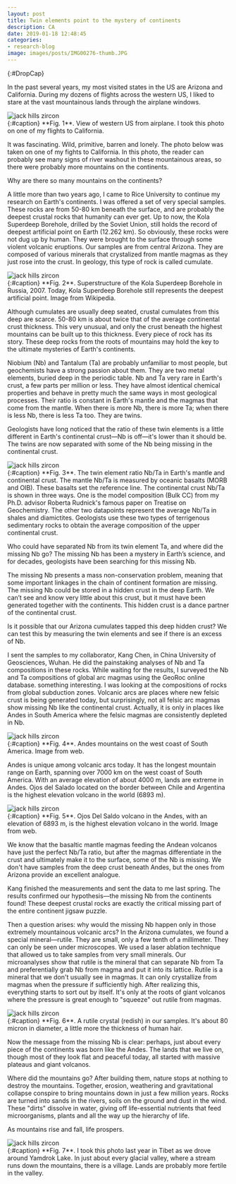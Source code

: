 ```yaml
---
layout: post
title: Twin elements point to the mystery of continents
description: CA
date: 2019-01-18 12:48:45
categories:
- research-blog
image: images/posts/IMG00276-thumb.JPG
---
```


{:#DropCap}
<!-- adding {:#DropCap} above will make first letter of first word CAPITAL and Large -->
In the past several years, my most visited states in the US are Arizona and California. During my dozens of flights across the western US, I liked to stare at the vast mountainous lands through the airplane windows. 


<div class="img-parent">
<img src="/images/posts/DSC04894.jpg" alt="jack hills zircon" />
</div>
{:#caption}
**Fig. 1**. View of western US from airplane. I took this photo on one of my flights to California.

It was fascinating. Wild, primitive, barren and lonely. The photo below was taken on one of my fights to California. In this photo, the reader can probably see many signs of river washout in these mountainous areas, so there were probably more mountains on the continents.

Why are there so many mountains on the continents? 

A little more than two years ago, I came to Rice University to continue my research on Earth's continents. I was offered a set of very special samples. These rocks are from 50-80 km beneath the surface, and are probably the deepest crustal rocks that humanity can ever get. Up to now, the Kola Superdeep Borehole, drilled by the Soviet Union, still holds the record of deepest artificial point on Earth (12.262 km). So obviously, these rocks were not dug up by human. They were brought to the surface through some violent volcanic eruptions. Our samples are from central Arizona. They are composed of various minerals that crystalized from mantle magmas as they just rose into the crust. In geology, this type of rock is called cumulate. 

<div class="img-parent">
<img src="/images/posts/Kola.jpg" alt="jack hills zircon" />
</div>
{:#caption}
**Fig. 2**. Superstructure of the Kola Superdeep Borehole in Russia, 2007. Today, Kola Superdeep Borehole still represents the deepest artificial point. Image from Wikipedia.

Although cumulates are usually deep seated, crustal cumulates from this deep are scarce. 50-80 km is about twice that of the average continental crust thickness. This very unusual, and only the crust beneath the highest mountains can be built up to this thickness. Every piece of rock has its story. These deep rocks from the roots of mountains may hold the key to the ultimate mysteries of Earth's continents. 

Niobium (Nb) and Tantalum (Ta) are probably unfamiliar to most people, but geochemists have a strong passion about them. They are two metal elements, buried deep in the periodic table. Nb and Ta very rare in Earth's crust, a few parts per million or less. They have almost identical chemical properties and behave in pretty much the same ways in most geological processes. Their ratio is constant in Earth's mantle and the magmas that come from the mantle. When there is more Nb, there is more Ta; when there is less Nb, there is less Ta too. They are twins. 

Geologists have long noticed that the ratio of these twin elements is a little different in Earth's continental crust—Nb is off—it's lower than it should be. The twins are now separated with some of the Nb being missing in the continental crust. 

<div class="img-parent">
<img src="/images/posts/nbta.jpg" alt="jack hills zircon" />
</div>
{:#caption}
**Fig. 3**. The twin element ratio Nb/Ta in Earth's mantle and continental crust. The mantle Nb/Ta is measured by oceanic basalts (MORB and OIB). These basalts set the reference line. The continental crust Nb/Ta is shown in three ways. One is the model composition (Bulk CC) from my Ph.D. advisor Roberta Rudnick's famous paper on Treatise on Geochemistry. The other two datapoints represent the average Nb/Ta in shales and diamictites. Geologists use these two types of terrigenous sedimentary rocks to obtain the average composition of the upper continental crust.

Who could have separated Nb from its twin element Ta, and where did the missing Nb go? The missing Nb has been a mystery in Earth’s science, and for decades, geologists have been searching for this missing Nb. 

The missing Nb presents a mass non-conservation problem, meaning that some important linkages in the chain of continent formation are missing. The missing Nb could be stored in a hidden crust in the deep Earth. We can’t see and know very little about this crust, but it must have been generated together with the continents. This hidden crust is a dance partner of the continental crust. 

Is it possible that our Arizona cumulates tapped this deep hidden crust? We can test this by measuring the twin elements and see if there is an excess of Nb.

I sent the samples to my collaborator, Kang Chen, in China University of Geosciences, Wuhan. He did the painstaking analyses of Nb and Ta compositions in these rocks. While waiting for the results, I surveyed the Nb and Ta compositions of global arc magmas using the GeoRoc online database. something interesting. I was looking at the compositions of rocks from global subduction zones. Volcanic arcs are places where new felsic crust is being generated today, but surprisingly, not all felsic arc magmas show missing Nb like the continental crust. Actually, it is only in places like Andes in South America where the felsic magmas are consistently depleted in Nb. 

<div class="img-parent">
<img src="/images/posts/Andes map.jpg" alt="jack hills zircon" />
</div>
{:#caption}
**Fig. 4**. Andes mountains on the west coast of South America. Image from web.

Andes is unique among volcanic arcs today. It has the longest mountain range on Earth, spanning over 7000 km on the west coast of South America. With an average elevation of about 4000 m, lands are extreme in Andes. Ojos del Salado located on the border between Chile and Argentina is the highest elevation volcano in the world (6893 m). 

<div class="img-parent">
<img src="/images/posts/ojos-del-saldo.jpg" alt="jack hills zircon" />
</div>
{:#caption}
**Fig. 5**. Ojos Del Saldo volcano in the Andes, with an elevation of 6893 m, is the highest elevation volcano in the world. Image from web.

We know that the basaltic mantle magmas feeding the Andean volcanos have just the perfect Nb/Ta ratio, but after the magmas differentiate in the crust and ultimately make it to the surface, some of the Nb is missing. We don't have samples from the deep crust beneath Andes, but the ones from Arizona provide an excellent analogue.  

Kang finished the measurements and sent the data to me last spring. The results confirmed our hypothesis—the missing Nb from the continents found! These deepest crustal rocks are exactly the critical missing part of the entire continent jigsaw puzzle.

Then a question arises: why would the missing Nb happen only in those extremely mountainous volcanic arcs? In the Arizona cumulates, we found a special mineral—rutile. They are small, only a few tenth of a millimeter. They can only be seen under microscopes. We used a laser ablation technique that allowed us to take samples from very small minerals. Our microanalyses show that rutile is the mineral that can separate Nb from Ta and preferentially grab Nb from magma and put it into its lattice. Rutile is a mineral that we don't usually see in magmas. It can only crystallize from magmas when the pressure if sufficiently high. After realizing this, everything starts to sort out by itself. It's only at the roots of giant volcanos where the pressure is great enough to "squeeze" out rutile from magmas. 

<div class="img-parent">
<img src="/images/posts/IMG00276.JPG" alt="jack hills zircon" />
</div>
{:#caption}
**Fig. 6**. A rutile crystal (redish) in our samples. It's about 80 micron in diameter, a little more the thickness of human hair.

Now the message from the missing Nb is clear: perhaps, just about every piece of the continents was born like the Andes. The lands that we live on, though most of they look flat and peaceful today, all started with massive plateaus and giant volcanos. 

Where did the mountains go? After building them, nature stops at nothing to destroy the mountains. Together, erosion, weathering and gravitational collapse conspire to bring mountains down in just a few million years. Rocks are turned into sands in the rivers, soils on the ground and dust in the wind. These "dirts" dissolve in water, giving off life-essential nutrients that feed microorganisms, plants and all the way up the hierarchy of life.

As mountains rise and fall, life prospers.

<div class="img-parent">
<img src="/images/posts/DSC04273.jpg" alt="jack hills zircon" />
</div>
{:#caption}
**Fig. 7**. I took this photo last year in Tibet as we drove around Yamdrok Lake. In just about every glacial valley, where a stream runs down the mountains, there is a village. Lands are probably more fertile in the valley.


